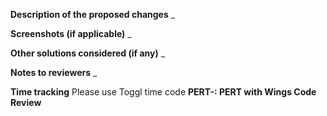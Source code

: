 **Description of the proposed changes**
_

**Screenshots (if applicable)**
_

**Other solutions considered (if any)**
_

**Notes to reviewers**
_

**Time tracking**
Please use Toggl time code **PERT-<ID>: PERT with Wings Code Review**
